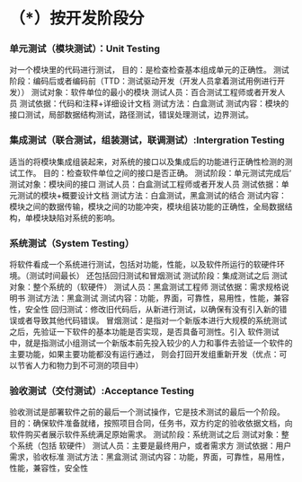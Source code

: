 # （*）按开发阶段分
### 单元测试（模块测试）：Unit Testing
对一个模块里的代码进行测试，
目的：是检查检查基本组成单元的正确性。
测试阶段：编码后或者编码前（TTD：测试驱动开发（开发人员拿着测试用例进行开发））
测试对象：软件单位的最小的模块
测试人员：百合测试工程师或者开发人员
测试依据：代码和注释+详细设计文档
测试方法：白盒测试
测试内容：模块的接口测试，局部数据结构测试，路径测试，错误处理测试，边界测试。

### 集成测试（联合测试，组装测试，联调测试）:Intergration Testing
适当的将模块集成组装起来，对系统的接口以及集成后的功能进行正确性检测的测试工作。
目的：检查软件单位之间的接口是否正确。
测试阶段：单元测试完成后‘
测试对象：模块间的接口
测试人员：白盒测试工程师或者开发人员
测试依据：单元测试的模块+概要设计文档
测试方法：白盒测试，黑盒测试的结合
测试内容：模块之间的数据传输，模块之间的功能冲突，模块组装功能的正确性，全局数据结构，单模块缺陷对系统的影响。

### 系统测试（System Testing）
将软件看成一个系统进行测试，包括对功能，性能，以及软件所运行的软硬件环境。（测试时间最长）
还包括回归测试和冒烟测试
测试阶段：集成测试之后
测试对象：整个系统的（软硬件）
测试人员：黑盒测试工程师
测试依据：需求规格说明书
测试方法：黑盒测试
测试内容：功能，界面，可靠性，易用性，性能，兼容性，安全性
回归测试：修改旧代码后，从新进行测试，以确保有没有引入新的错误或者导致其他代码错误。
冒烟测试：是指对一个新版本进行大规模的系统测试之后，先验证一下软件的基本功能是否实现，是否具备可测性。引入
软件测试中，就是指测试小组测试一个新版本前先投入较少的人力和事件去验证一个软件的主要功能，如果主要功能都没有运行通过，
则会打回开发组重新开发（优点：可以节省人力和物力到不可测的项目中）

### 验收测试（交付测试）:Acceptance Testing
验收测试是部署软件之前的最后一个测试操作，它是技术测试的最后一个阶段。
目的：确保软件准备就绪，按照项目合同，任务书，双方约定的验收依据文档，向软件购买者展示软件系统满足原始需求。
测试阶段：系统测试之后
测试对象：整个系统（包括 软硬件）
测试人员：主要是最终用户，或者需求方
测试依据：用户需求，验收标准
测试方法：黑盒测试
测试内容：功能，界面，可靠性，易用性，性能，兼容性，安全性



